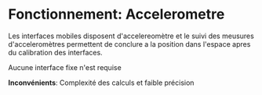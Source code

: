 # Fonctionnement: Accelerometre

Les interfaces mobiles disposent d'accelereomètre et le suivi des meusures d'acceleromètres permettent de conclure a la position dans l'espace apres du calibration des interfaces.

Aucune interface fixe n'est requise

**Inconvénients**: Complexité des calculs et faible précision